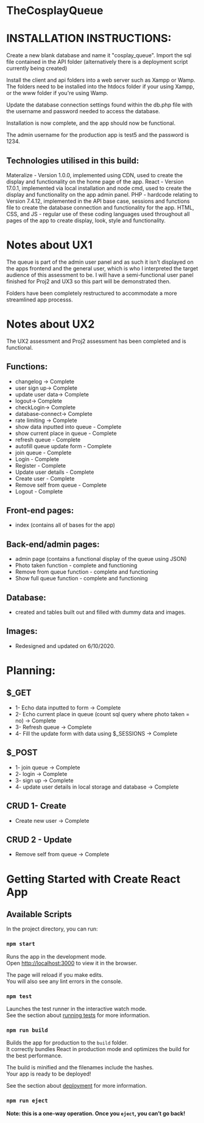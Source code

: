 # TheCosplayQueue

# INSTALLATION INSTRUCTIONS:

Create a new blank database and name it "cosplay_queue". Import the sql file contained in the API folder (alternatively there is a deployment script currently being created)

Install the client and api folders into a web server such as Xampp or Wamp. The folders need to be installed into the htdocs folder if your using Xampp, or the www folder if you're using Wamp.

Update the database connection settings found within the db.php file with the username and password needed to access the database.

Installation is now complete, and the app should now be functional.

The admin username for the production app is test5 and the password is 1234.

## Technologies utilised in this build:
Materalize - Version 1.0.0, implemented using CDN, used to create the display and functionality on the home page of the app.
React - Version 17.0.1, implemented via local installation and node cmd, used to create the display and functionality on the app admin panel. 
PHP - hardcode relating to Version 7.4.12, implemented in the API base case, sessions and functions file to create the database connection and functionality for the app. 
HTML, CSS, and JS - regular use of these coding languages used throughout all pages of the app to create display, look, style and functionality. 

# Notes about UX1
The queue is part of the admin user panel and as such it isn't displayed on the apps frontend and the general user, which is who I interpreted the target audience of this assessment to be. I will have a semi-functional user panel finished for Proj2 and UX3 so this part will be demonstrated then. 

Folders have been completely restructured to accommodate a more streamlined app processs. 

# Notes about UX2
The UX2 assessment and Proj2 assessment has been completed and is functional.

## Functions:
- changelog -> Complete
- user sign up-> Complete
- update user data-> Complete
- logout-> Complete
- checkLogin-> Complete
- database-connect-> Complete
- rate limiting -> Complete
- show data inputted into queue - Complete
- show current place in queue - Complete
- refresh queue - Complete
- autofill queue update form - Complete
- join queue - Complete
- Login - Complete
- Register - Complete
- Update user details - Complete
- Create user - Complete
- Remove self from queue - Complete
- Logout - Complete

## Front-end pages:
- index (contains all of bases for the app)

## Back-end/admin pages:
- admin page (contains a functional display of the queue using JSON)
- Photo taken function - complete and functioning
- Remove from queue function - complete and functioning
- Show full queue function - complete and functioning

## Database:
- created and tables built out and filled with dummy data and images.

## Images:
- Redesigned and updated on 6/10/2020.

# Planning:
## $_GET
- 1- Echo data inputted to form -> Complete
- 2- Echo current place in queue (count sql query where photo taken = no) -> Complete
- 3- Refresh queue -> Complete
- 4- Fill the update form with data using $_SESSIONS -> Complete

## $_POST
- 1- join queue -> Complete
- 2- login -> Complete
- 3- sign up -> Complete
- 4- update user details in local storage and database -> Complete

## CRUD 1- Create
- Create new user -> Complete

## CRUD 2 - Update
- Remove self from queue -> Complete


# Getting Started with Create React App

## Available Scripts

In the project directory, you can run:

### `npm start`

Runs the app in the development mode.\
Open [http://localhost:3000](http://localhost:3000) to view it in the browser.

The page will reload if you make edits.\
You will also see any lint errors in the console.

### `npm test`

Launches the test runner in the interactive watch mode.\
See the section about [running tests](https://facebook.github.io/create-react-app/docs/running-tests) for more information.

### `npm run build`

Builds the app for production to the `build` folder.\
It correctly bundles React in production mode and optimizes the build for the best performance.

The build is minified and the filenames include the hashes.\
Your app is ready to be deployed!

See the section about [deployment](https://facebook.github.io/create-react-app/docs/deployment) for more information.

### `npm run eject`

**Note: this is a one-way operation. Once you `eject`, you can’t go back!**
